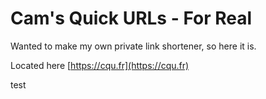 # Cam's Quick URLs - For Real

Wanted to make my own private link shortener, so here it is.

Located here [https://cqu.fr](https://cqu.fr)

test
